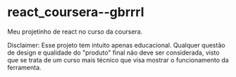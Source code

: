 # react_coursera--gbrrrl
Meu projetinho de react no curso da coursera.

Disclaimer: Esse projeto tem intuito apenas educacional. Qualquer questão de design
e qualidade do "produto" final não deve ser considerada, visto que se trata de um curso
mais técnico que visa mostrar o funcionamento da ferramenta.
